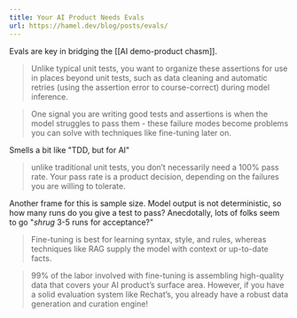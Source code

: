```yaml
---
title: Your AI Product Needs Evals
url: https://hamel.dev/blog/posts/evals/
---
```


Evals are key in bridging the [[AI demo-product chasm]].

> Unlike typical unit tests, you want to organize these assertions for use in places beyond unit tests, such as data
> cleaning and automatic retries (using the assertion error to course-correct) during model inference.

> One signal you are writing good tests and assertions is when the model struggles to pass them - these failure modes
> become problems you can solve with techniques like fine-tuning later on.

Smells a bit like "TDD, but for AI"

> unlike traditional unit tests, you don’t necessarily need a 100% pass rate. Your pass rate is a product decision,
> depending on the failures you are willing to tolerate.

Another frame for this is sample size.  Model output is not deterministic, so how many runs do you give a test to pass?
Anecdotally, lots of folks seem to go "*shrug* 3-5 runs for acceptance?"

> Fine-tuning is best for learning syntax, style, and rules, whereas techniques like RAG supply the model with context
> or up-to-date facts.

> 99% of the labor involved with fine-tuning is assembling high-quality data that covers your AI product’s surface area.
> However, if you have a solid evaluation system like Rechat’s, you already have a robust data generation and curation
> engine!
